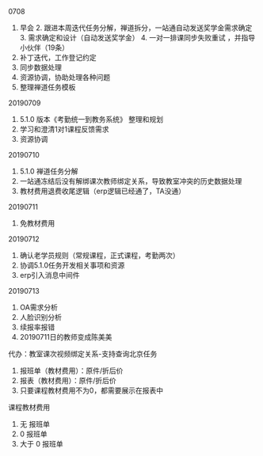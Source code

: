 0708

1. 早会
 	2. 跟进本周迭代任务分解，禅道拆分，一站通自动发送奖学金需求确定
 	3. 需求确定和设计（自动发送奖学金）
 	4. 一对一排课同步失败重试 ，并指导小伙伴（19条）
  5. 补丁迭代，工作登记约定
  6. 同步数据处理
  7. 资源协调，协助处理各种问题
  8. 整理禅道任务模板



20190709

1. 5.1.0 版本《考勤统一到教务系统》 整理和规划
2. 学习和澄清1对1课程反馈需求
3. 资源协调



20190710

1. 5.1.0 禅道任务分解
2. 一站通冻结后没有解绑课次教师绑定关系，导致教室冲突的历史数据处理
3. 教材费用退费收尾逻辑（erp逻辑已经通了，TA没通）



20190711

1. 免教材费用



20190712

1. 确认老学员规则（常规课程，正式课程，考勤两次）
2. 协调5.1.0任务开发相关事项和资源
3. erp引入消息中间件



20190713

1. OA需求分析
2. 人脸识别分析
3. 续报率报错
4. 20190711日的教师变成陈美美



代办：教室课次视频绑定关系-支持查询北京任务



1. 报班单（教材费用）：原件/折后价
2. 报表（教材费用）：原件/折后价
3. 只要课程教材费用不为0，都需要展示在报表中



课程教材费用

1. 无 报班单
2. 0 报班单
3. 大于 0  报班单

